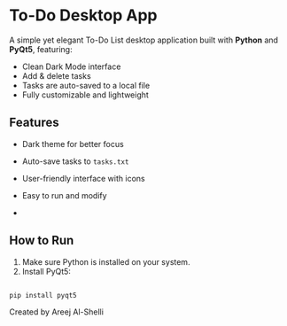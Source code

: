 # To-Do Desktop App

A simple yet elegant To-Do List desktop application built with **Python** and **PyQt5**, featuring:

- Clean Dark Mode interface  
- Add & delete tasks  
- Tasks are auto-saved to a local file  
- Fully customizable and lightweight  

## Features

- Dark theme for better focus  
- Auto-save tasks to `tasks.txt`  
- User-friendly interface with icons  
- Easy to run and modify

- 
## How to Run

1. Make sure Python is installed on your system.
2. Install PyQt5:
```bash

pip install pyqt5
```
Created by Areej Al-Shelli 










